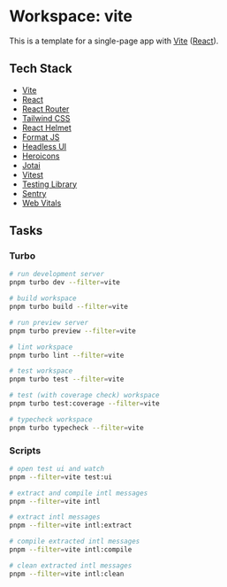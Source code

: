 # Workspace: vite

This is a template for a single-page app with [Vite](https://vitejs.dev) ([React](https://reactjs.org)).

## Tech Stack

- [Vite](https://vitejs.dev)
- [React](https://reactjs.org)
- [React Router](https://reactrouter.com)
- [Tailwind CSS](https://tailwindcss.com)
- [React Helmet](https://github.com/nfl/react-helmet)
- [Format JS](https://formatjs.io)
- [Headless UI](https://headlessui.dev)
- [Heroicons](https://heroicons.com)
- [Jotai](https://jotai.pmnd.rs)
- [Vitest](https://vitest.dev)
- [Testing Library](https://testing-library.com)
- [Sentry](https://sentry.io)
- [Web Vitals](https://github.com/GoogleChrome/web-vitals)

## Tasks

### Turbo

```sh
# run development server
pnpm turbo dev --filter=vite

# build workspace
pnpm turbo build --filter=vite

# run preview server
pnpm turbo preview --filter=vite

# lint workspace
pnpm turbo lint --filter=vite

# test workspace
pnpm turbo test --filter=vite

# test (with coverage check) workspace
pnpm turbo test:coverage --filter=vite

# typecheck workspace
pnpm turbo typecheck --filter=vite
```

### Scripts

```sh
# open test ui and watch
pnpm --filter=vite test:ui

# extract and compile intl messages
pnpm --filter=vite intl

# extract intl messages
pnpm --filter=vite intl:extract

# compile extracted intl messages
pnpm --filter=vite intl:compile

# clean extracted intl messages
pnpm --filter=vite intl:clean
```
